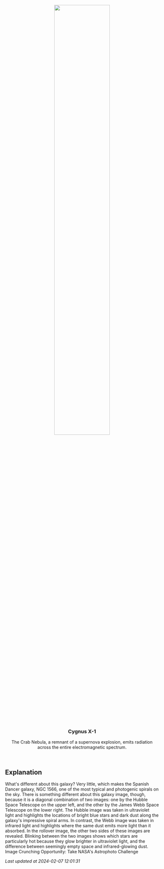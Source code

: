 <p align='center'>
    <img src='https://apod.nasa.gov/apod/image/2402/Ngc1566_HubbleWebb_960.jpg' width='60%' />
    <h3 align="center">Cygnus X-1</h3>
    <p align="center">The Crab Nebula, a remnant of a supernova explosion, emits radiation across the entire electromagnetic spectrum.</p>
</p>
<br/>

Explanation
--
What's different about this galaxy? Very little, which makes the Spanish Dancer galaxy, NGC 1566, one of the most typical and photogenic spirals on the sky. There is something different about this galaxy image, though, because it is a diagonal combination of two images: one by the Hubble Space Telescope on the upper left, and the other by the James Webb Space Telescope on the lower right.  The Hubble image was taken in ultraviolet light and highlights the locations of bright blue stars and dark dust along the galaxy's impressive spiral arms. In contrast, the Webb image was taken in infrared light and highlights where the same dust emits more light than it absorbed. In the rollover image, the other two sides of these images are revealed. Blinking between the two images shows which stars are particularly hot because they glow brighter in ultraviolet light, and the difference between seemingly empty space and infrared-glowing dust.   Image Crunching Opportunity:  Take NASA's Astrophoto Challenge


*Last updated at 2024-02-07 12:01:31*
